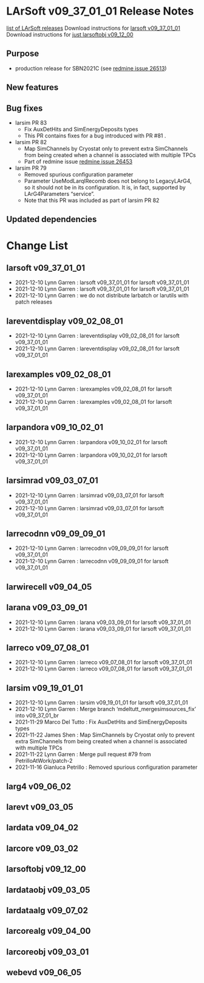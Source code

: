 LArSoft v09_37_01_01 Release Notes
=============================================================================

[list of LArSoft releases](LArSoft_release_list)
Download instructions for [larsoft v09_37_01_01](http://scisoft.fnal.gov/scisoft/bundles/larsoft/v09_37_01_01/larsoft-v09_37_01_01.html)
Download instructions for [just larsoftobj v09_12_00](http://scisoft.fnal.gov/scisoft/bundles/larsoftobj/v09_12_00/larsoftobj-v09_12_00.html)

Purpose
--------------------

-   production release for SBN2021C (see [redmine issue 26513](https://cdcvs.fnal.gov/redmine/issues/26513))

New features
------------------------------

Bug fixes
------------------------

-   larsim PR 83
    -   Fix AuxDetHits and SimEnergyDeposits types
    -   This PR contains fixes for a bug introduced with PR \#81 .
-   larsim PR 82
    -   Map SimChannels by Cryostat only to prevent extra SimChannels from being created when a channel is associated with multiple TPCs
    -   Part of redmine issue [redmine issue 26453](https://cdcvs.fnal.gov/redmine/issues/26453)
-   larsim PR 79
    -   Removed spurious configuration parameter
    -   Parameter UseModLarqlRecomb does not belong to LegacyLArG4, so it should not be in its configuration.
        It is, in fact, supported by LArG4Parameters “service”.
    -   Note that this PR was included as part of larsim PR 82

Updated dependencies
----------------------------------------------

Change List
============================

larsoft v09_37_01_01
-------------------------------------------------

-   2021-12-10 Lynn Garren : larsoft v09_37_01_01 for larsoft v09_37_01_01
-   2021-12-10 Lynn Garren : larsoft v09_37_01_01 for larsoft v09_37_01_01
-   2021-12-10 Lynn Garren : we do not distribute larbatch or larutils with patch releases

lareventdisplay v09_02_08_01
-----------------------------------------------------------------

-   2021-12-10 Lynn Garren : lareventdisplay v09_02_08_01 for larsoft v09_37_01_01
-   2021-12-10 Lynn Garren : lareventdisplay v09_02_08_01 for larsoft v09_37_01_01

larexamples v09_02_08_01
---------------------------------------------------------

-   2021-12-10 Lynn Garren : larexamples v09_02_08_01 for larsoft v09_37_01_01
-   2021-12-10 Lynn Garren : larexamples v09_02_08_01 for larsoft v09_37_01_01

larpandora v09_10_02_01
-------------------------------------------------------

-   2021-12-10 Lynn Garren : larpandora v09_10_02_01 for larsoft v09_37_01_01
-   2021-12-10 Lynn Garren : larpandora v09_10_02_01 for larsoft v09_37_01_01

larsimrad v09_03_07_01
-----------------------------------------------------

-   2021-12-10 Lynn Garren : larsimrad v09_03_07_01 for larsoft v09_37_01_01
-   2021-12-10 Lynn Garren : larsimrad v09_03_07_01 for larsoft v09_37_01_01

larrecodnn v09_09_09_01
-------------------------------------------------------

-   2021-12-10 Lynn Garren : larrecodnn v09_09_09_01 for larsoft v09_37_01_01
-   2021-12-10 Lynn Garren : larrecodnn v09_09_09_01 for larsoft v09_37_01_01

larwirecell v09_04_05
--------------------------------------------------

larana v09_03_09_01
-----------------------------------------------

-   2021-12-10 Lynn Garren : larana v09_03_09_01 for larsoft v09_37_01_01
-   2021-12-10 Lynn Garren : larana v09_03_09_01 for larsoft v09_37_01_01

larreco v09_07_08_01
-------------------------------------------------

-   2021-12-10 Lynn Garren : larreco v09_07_08_01 for larsoft v09_37_01_01
-   2021-12-10 Lynn Garren : larreco v09_07_08_01 for larsoft v09_37_01_01

larsim v09_19_01_01
-----------------------------------------------

-   2021-12-10 Lynn Garren : larsim v09_19_01_01 for larsoft v09_37_01_01
-   2021-12-10 Lynn Garren : Merge branch ‘mdeltutt_mergesimsources_fix’ into v09_37_01_br
-   2021-11-29 Marco Del Tutto : Fix AuxDetHits and SimEnergyDeposits types
-   2021-11-22 James Shen : Map SimChannels by Cryostat only to prevent extra SimChannels from being created when a channel is associated with multiple TPCs
-   2021-11-22 Lynn Garren : Merge pull request \#79 from PetrilloAtWork/patch-2
-   2021-11-16 Gianluca Petrillo : Removed spurious configuration parameter

larg4 v09_06_02
--------------------------------------

larevt v09_03_05
----------------------------------------

lardata v09_04_02
------------------------------------------

larcore v09_03_02
------------------------------------------

larsoftobj v09_12_00
------------------------------------------------

lardataobj v09_03_05
------------------------------------------------

lardataalg v09_07_02
------------------------------------------------

larcorealg v09_04_00
------------------------------------------------

larcoreobj v09_03_01
------------------------------------------------

webevd v09_06_05
----------------------------------------
